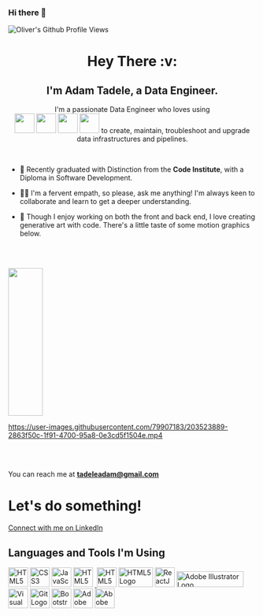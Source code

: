 ### Hi there 👋

![Oliver's Github Profile Views](https://komarev.com/ghpvc/?username=OliverCadman)

            
          

<h1 align="center">Hey There :v:</h1>
<h2 align="center">I'm Adam Tadele, a Data Engineer.</h2>
<p align="center">I'm a passionate Data Engineer who loves using <br>
<a><img width="40" src="https://cdn.jsdelivr.net/gh/devicons/devicon/icons/amazonwebservices/amazonwebservices-plain-wordmark.svg" /></a>
<a><img width="40" src="https://cdn.jsdelivr.net/gh/devicons/devicon/icons/python/python-plain-wordmark.svg" /></a>
<a><img width="40" src="https://cdn.jsdelivr.net/gh/devicons/devicon/icons/amazonwebservices/amazonwebservices-plain-wordmark.svg" /></a>
<a><img width="40"src="https://cdn.jsdelivr.net/gh/devicons/devicon/icons/amazonwebservices/amazonwebservices-plain-wordmark.svg" /></a>
            to create, maintain, troubleshoot and upgrade data infrastructures and pipelines.</p>
<br>

- :open_book: Recently graduated with Distinction from the **Code Institute**, with a Diploma in Software Development.

- :raising_hand_man: I'm a fervent empath, so please, ask me anything! I'm always keen to collaborate and learn to get a deeper understanding.

- :art: Though I enjoy working on both the front and back end, I love creating generative art with code. There's a little taste of some motion graphics below.

<br>
<br>

<a><img width="70" height="300" src="https://cdn.jsdelivr.net/gh/devicons/devicon/icons/amazonwebservices/amazonwebservices-plain-wordmark.svg" /></a>
          
https://user-images.githubusercontent.com/79907183/203523889-2863f50c-1f91-4700-95a8-0e3cd5f1504e.mp4

<br>
<br>

You can reach me at **tadeleadam@gmail.com**

# Let's do something!
<p><a href="[https://www.linkedin.com/in/oliver-cadman-23663b36/](https://www.linkedin.com/in/adam-tadele-033300146/)">Connect with me on LinkedIn</a>

## Languages and Tools I'm Using
<p>
<a href="https://developer.mozilla.org/en-US/docs/Glossary/HTML5" target="_blank"><img src="assets/images/html5logo.svg" alt="HTML5 Logo" width="40" height="40"></a>&nbsp;<a href="https://developer.mozilla.org/en-US/docs/Web/CSS" target="_blank"><img src="assets/images/css3logo.svg" alt="CSS3 Logo" width="40" height="40"></a>&nbsp;<a href="https://developer.mozilla.org/en-US/docs/Web/JavaScript" target="_blank"><img src="assets/images/javascriptlogo.svg" alt="JavaScript Logo" width="40" height="40"></a>&nbsp;<a href="https://www.python.org" target="_blank"><img src="https://upload.wikimedia.org/wikipedia/commons/thumb/c/c3/Python-logo-notext.svg/1024px-Python-logo-notext.svg.png" alt="HTML5 Logo" width="40" height="40"></a>&nbsp;<a href="https://flask.palletsprojects.com/en/2.1.x/" target="_blank">&nbsp;<a href="https://www.djangoproject.com" target="_blank"><img src="https://icon-library.com/images/django-icon/django-icon-0.jpg" alt="HTML5 Logo" width="40" height="40"></a>&nbsp;<a href="https://flask.palletsprojects.com/en/2.1.x/" target="_blank"><img src="https://upload.wikimedia.org/wikipedia/commons/thumb/3/3c/Flask_logo.svg/920px-Flask_logo.svg.png?20120519143422" alt="HTML5 Logo" width="70" height="40"></a>&nbsp;<a href="https://reactjs.org/" target="_blank"><img src="assets/images/reactlogo.svg" alt="ReactJS Logo" width="40" height="40"></a>&nbsp;<a href="https://www.docker.com/" target="_blank"><img src="https://upload.wikimedia.org/wikipedia/commons/thumb/4/4e/Docker_%28container_engine%29_logo.svg/1220px-Docker_%28container_engine%29_logo.svg.png?20161017201350" alt="Adobe Illustrator Logo" width="136" height="32"></a>&nbsp;<a href="https://code.visualstudio.com/" target="_blank"><img src="assets/images/visualstudio-code-logo.svg" alt="Visual Studio Code 2 Logo" width="40" height="40"></a>&nbsp;<a href="https://git-scm.com/" target="_blank"><img src="assets/images/gitlogo.svg" alt="Git Logo" width="40" height="40"></a>&nbsp;<a href="https://getbootstrap.com/" target="_blank"><img src="assets/images/bootstrap4.svg" alt="Bootstrap Logo" width="40" height="40"></a>&nbsp;<a href="https://www.adobe.com/uk/products/illustrator.html" target="_blank"><img src="assets/images/adobe-illustrator-logo.svg" alt="Adobe Illustrator Logo" width="40" height="40"></a>&nbsp;<a href="https://www.adobe.com/uk/products/photoshop.html" target="_blank"><img src="assets/images/adobe-photoshop-logo.svg" alt="Abobe Photoshop Logo" width="40" height="40"></a>
</p>

<!--
**adstads1/adstads1** is a ✨ _special_ ✨ repository because its `README.md` (this file) appears on your GitHub profile.

Here are some ideas to get you started:

- 🔭 I’m currently working on ...
- 🌱 I’m currently learning ...
- 👯 I’m looking to collaborate on ...
- 🤔 I’m looking for help with ...
- 💬 Ask me about ...
- 📫 How to reach me: ...
- 😄 Pronouns: ...
- ⚡ Fun fact: ...
-->


